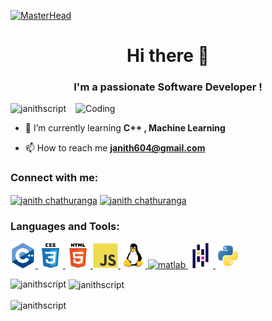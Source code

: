 [![MasterHead](https://user-images.githubusercontent.com/22107794/139580686-887df369-edb8-4bc8-b607-4fbf6d7e4866.gif)](https://rishavchanda.io)
<h1 align="center">Hi there 👋 </h1>
<h3 align="center">I'm a passionate Software Developer !</h3>
<img align="right" alt="Coding" width="400" src="https://gifdb.com/images/high/coding-skills-loading-dk68v8z0hevjpuiv.gif">


<p align="left"> <img src="https://komarev.com/ghpvc/?username=janithscript&label=Profile%20views&color=0e75b6&style=flat" alt="janithscript" /> </p>

- 🌱 I’m currently learning **C++ , Machine Learning**

- 📫 How to reach me **janith604@gmail.com**

<h3 align="left">Connect with me:</h3>
<p align="left">
<a href="https://linkedin.com/in/janith-chathuranga-40b3aa261" target="blank"><img align="center" src="https://raw.githubusercontent.com/rahuldkjain/github-profile-readme-generator/master/src/images/icons/Social/linked-in-alt.svg" alt="janith chathuranga" height="30" width="40" /></a>
<a href="https://www.hackerrank.com/janith604" target="blank"><img align="center" src="https://raw.githubusercontent.com/rahuldkjain/github-profile-readme-generator/master/src/images/icons/Social/hackerrank.svg" alt="janith chathuranga" height="30" width="40" /></a>
</p>

<h3 align="left">Languages and Tools:</h3>
<p align="left"> <a href="https://www.w3schools.com/cpp/" target="_blank" rel="noreferrer"> <img src="https://raw.githubusercontent.com/devicons/devicon/master/icons/cplusplus/cplusplus-original.svg" alt="cplusplus" width="40" height="40"/> </a> <a href="https://www.w3schools.com/css/" target="_blank" rel="noreferrer"> <img src="https://raw.githubusercontent.com/devicons/devicon/master/icons/css3/css3-original-wordmark.svg" alt="css3" width="40" height="40"/> </a> <a href="https://www.w3.org/html/" target="_blank" rel="noreferrer"> <img src="https://raw.githubusercontent.com/devicons/devicon/master/icons/html5/html5-original-wordmark.svg" alt="html5" width="40" height="40"/> </a> <a href="https://developer.mozilla.org/en-US/docs/Web/JavaScript" target="_blank" rel="noreferrer"> <img src="https://raw.githubusercontent.com/devicons/devicon/master/icons/javascript/javascript-original.svg" alt="javascript" width="40" height="40"/> </a> <a href="https://www.linux.org/" target="_blank" rel="noreferrer"> <img src="https://raw.githubusercontent.com/devicons/devicon/master/icons/linux/linux-original.svg" alt="linux" width="40" height="40"/> </a> <a href="https://www.mathworks.com/" target="_blank" rel="noreferrer"> <img src="https://upload.wikimedia.org/wikipedia/commons/2/21/Matlab_Logo.png" alt="matlab" width="40" height="40"/> </a> <a href="https://pandas.pydata.org/" target="_blank" rel="noreferrer"> <img src="https://raw.githubusercontent.com/devicons/devicon/2ae2a900d2f041da66e950e4d48052658d850630/icons/pandas/pandas-original.svg" alt="pandas" width="40" height="40"/> </a> <a href="https://www.python.org" target="_blank" rel="noreferrer"> <img src="https://raw.githubusercontent.com/devicons/devicon/master/icons/python/python-original.svg" alt="python" width="40" height="40"/> </a> </p>

<p><img align="left" src="https://github-readme-stats.vercel.app/api/top-langs?username=janithscript&show_icons=true&locale=en&layout=compact" alt="janithscript" /></p>

<p>&nbsp;<img align="center" src="https://github-readme-stats.vercel.app/api?username=janithscript&show_icons=true&locale=en" alt="janithscript" /></p>

<p><img align="center" src="https://github-readme-streak-stats.herokuapp.com/?user=janithscript&" alt="janithscript" /></p>
